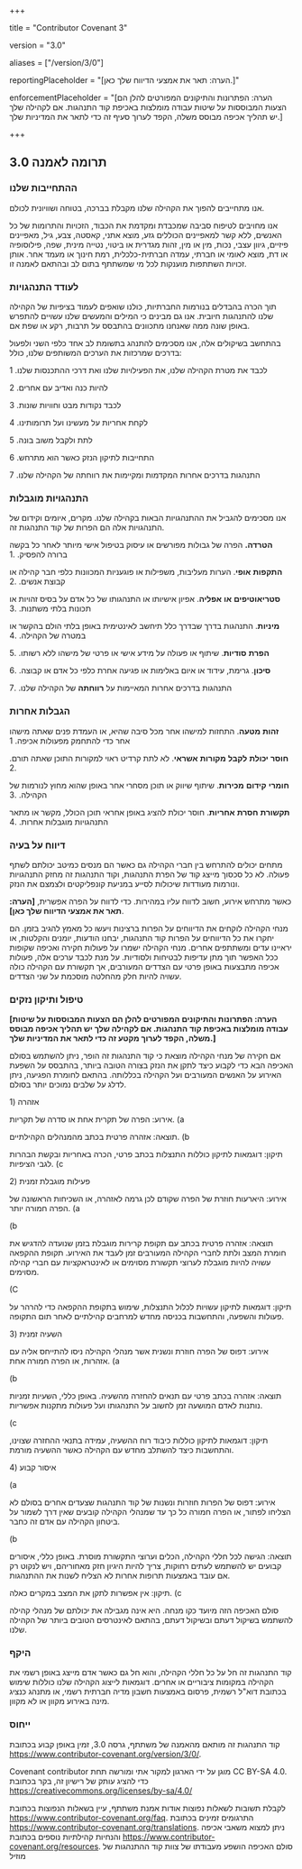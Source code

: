 +++

title = "Contributor Covenant 3"

version = "3.0"

aliases = \["/version/3/0"]

reportingPlaceholder = "\[הערה: תאר את אמצעי הדיווח שלך כאן.]"

enforcementPlaceholder = "\[הערה: הפתרונות והתיקונים המפורטים להלן הם הצעות המבוססות על שיטות עבודה מומלצות באכיפת קוד התנהגות. אם לקהילה שלך יש תהליך אכיפה מבוסס משלה, הקפד לערוך סעיף זה כדי לתאר את המדיניות שלך.]



+++



## 

## תרומה לאמנה 3.0 

### 

### ההתחייבות שלנו



אנו מתחייבים להפוך את הקהילה שלנו מקבלת בברכה, בטוחה ושוויונית לכולם. 



אנו מחויבים לטיפוח סביבה שמכבדת ומקדמת את הכבוד, הזכויות והתרומות של כל האנשים, ללא קשר למאפיינים הכוללים גזע, מוצא אתני, קאסטה, צבע, גיל, מאפיינים פיזיים, גיוון עצבי, נכות, מין או מין, זהות מגדרית או ביטוי, נטייה מינית, שפה, פילוסופיה או דת, מוצא לאומי או חברתי, עמדה חברתית-כלכלית, רמת חינוך או מעמד אחר. אותן זכויות השתתפות מוענקות לכל מי שמשתתף בתום לב ובהתאם לאמנה זו.

### 

### לעודד התנהגויות



תוך הכרה בהבדלים בנורמות החברתיות, כולנו שואפים לעמוד בציפיות של הקהילה שלנו להתנהגות חיובית. אנו גם מבינים כי המילים והמעשים שלנו עשויים להתפרש באופן שונה ממה שאנחנו מתכוונים בהתבסס על תרבות, רקע או שפת אם. 



בהתחשב בשיקולים אלה, אנו מסכימים להתנהג בתשומת לב אחד כלפי השני ולפעול בדרכים שמרכזות את הערכים המשותפים שלנו, כולל:



לכבד את מטרת הקהילה שלנו, את הפעילויות שלנו ואת דרכי ההתכנסות שלנו. 1

להיות כנה ואדיב עם אחרים. 2

לכבד נקודות מבט וחוויות שונות. 3

לקחת אחריות על מעשינו ועל תרומותינו. 4

לתת ולקבל משוב בונה. 5

התחייבות לתיקון הנזק כאשר הוא מתרחש. 6

התנהגות בדרכים אחרות המקדמות ומקיימות את רווחתה של הקהילה שלנו. 7



### התנהגויות מוגבלות



אנו מסכימים להגביל את ההתנהגויות הבאות בקהילה שלנו. מקרים, איומים וקידום של התנהגויות אלה הם הפרות של קוד התנהגות זה.





**הטרדה.** הפרה של גבולות מפורשים או עיסוק בטיפול אישי מיותר לאחר כל בקשה ברורה להפסיק. .1

**התקפות** **אופי**. הערות מעליבות, משפילות או פוגעניות המכוונות כלפי חבר קהילה או קבוצת אנשים. .2

**סטריאוטיפים** **או** **אפליה**. אפיון אישיותו או התנהגותו של כל אדם על בסיס זהויות או תכונות בלתי משתנות.  .3

**מיניות**. התנהגות בדרך שבדרך כלל תיחשב לאינטימית באופן בלתי הולם בהקשר או במטרה של הקהילה. .4

**הפרת** **סודיות**. שיתוף או פעולה על מידע אישי או פרטי של מישהו ללא רשותו. .5

**סיכון**. גרימת, עידוד או איום באלימות או פגיעה אחרת כלפי כל אדם או קבוצה. .6

התנהגות בדרכים אחרות המאיימות על **רווחתה** של הקהילה שלנו. .7



### הגבלות אחרות



**זהות** **מטעה**. התחזות למישהו אחר מכל סיבה שהיא, או העמדת פנים שאתה מישהו אחר כדי להתחמק מפעולות אכיפה. 1

**חוסר** **יכולת** **לקבל** **מקורות** **אשראי**. לא לתת קרדיט ראוי למקורות התוכן שאתה תורם. .2

**חומרי** **קידום** **מכירות**. שיתוף שיווק או תוכן מסחרי אחר באופן שהוא מחוץ לנורמות של הקהילה. .3

**תקשורת** **חסרת** **אחריות**. חוסר יכולת להציג באופן אחראי תוכן הכולל, מקשר או מתאר התנהגויות מוגבלות אחרות. .4



### דיווח על בעיה



מתחים יכולים להתרחש בין חברי הקהילה גם כאשר הם מנסים כמיטב יכולתם לשתף פעולה. לא כל סכסוך מייצג קוד של הפרת התנהגות, וקוד התנהגות זה מחזק התנהגויות ונורמות מעודדות שיכולות לסייע במניעת קונפליקטים ולצמצם את הנזק.



כאשר מתרחש אירוע, חשוב לדווח עליו במהירות. כדי לדווח על הפרה אפשרית, **\[הערה: תאר את אמצעי הדיווח שלך כאן]**. 



מנחי הקהילה לוקחים את הדיווחים על הפרות ברצינות ויעשו כל מאמץ להגיב בזמן.  הם יחקרו את כל הדיווחים על הפרות קוד התנהגות, יבחנו הודעות, יומנים והקלטות, או יראיינו עדים ומשתתפים אחרים. מנחי הקהילה ישמרו על פעולות חקירה ואכיפה שקופות ככל האפשר תוך מתן עדיפות לבטיחות ולסודיות. על מנת לכבד ערכים אלה, פעולות אכיפה מתבצעות באופן פרטי עם הצדדים המעורבים, אך תקשורת עם הקהילה כולה עשויה להיות חלק מהחלטה מוסכמת על שני הצדדים.  





### טיפול ותיקון נזקים



**\[הערה: הפתרונות והתיקונים המפורטים להלן הם הצעות המבוססות על שיטות עבודה מומלצות באכיפת קוד התנהגות. אם לקהילה שלך יש תהליך אכיפה מבוסס משלה, הקפד לערוך מקטע זה כדי לתאר את המדיניות שלך.]**



אם חקירה של מנחי הקהילה מוצאת כי קוד התנהגות זה הופר, ניתן להשתמש בסולם האכיפה הבא כדי לקבוע כיצד לתקן את הנזק בצורה הטובה ביותר, בהתבסס על השפעת האירוע על האנשים המעורבים ועל הקהילה בכללותה. בהתאם לחומרת הפגיעה, ניתן לדלג על שלבים נמוכים יותר בסולם.





אזהרה (1

אירוע: הפרה של תקרית אחת או סדרה של תקריות. (a

תוצאה: אזהרה פרטית בכתב מהמנהלים הקהילתיים. (b

תיקון: דוגמאות לתיקון כוללות התנצלות בכתב פרטי, הכרה באחריות ובקשת הבהרות לגבי הציפיות. (c



פעילות מוגבלת זמנית (2

אירוע: היארעות חוזרת של הפרה שקודם לכן גרמה לאזהרה, או השכיחות הראשונה של הפרה חמורה יותר.  (a

(b

תוצאה:  אזהרה פרטית בכתב עם תקופת קרירות מוגבלת בזמן שנועדה להדגיש את חומרת המצב ולתת לחברי הקהילה המעורבים זמן לעבד את האירוע.  תקופת ההקפאה עשויה להיות מוגבלת לערוצי תקשורת מסוימים או לאינטראקציות עם חברי קהילה מסוימים.

(C

תיקון: דוגמאות לתיקון עשויות לכלול התנצלות, שימוש בתקופת ההקפאה כדי להרהר על פעולות והשפעה, והתחשבות בכניסה מחדש למרחבים קהילתיים לאחר תום התקופה.



השעיה זמנית (3



אירוע: דפוס של הפרה חוזרת ונשנית אשר מנהלי הקהילה ניסו להתייחס אליה עם אזהרות, או הפרה חמורה אחת. (a

(b

תוצאה: אזהרה בכתב פרטי עם תנאים להחזרה מהשעיה. באופן כללי, השעיות זמניות נותנות לאדם המושעה זמן לחשוב על התנהגותו ועל פעולות מתקנות אפשריות.  

(c

תיקון: דוגמאות לתיקון כוללות כיבוד רוח ההשעיה, עמידה בתנאי ההחזרה שצוינו, והתחשבות כיצד להשתלב מחדש עם הקהילה כאשר ההשעיה מורמת.



איסור קבוע (4

(a

אירוע: דפוס של הפרות חוזרות ונשנות של קוד התנהגות שצעדים אחרים בסולם לא הצליחו לפתור, או הפרה חמורה כל כך עד שמנהלי הקהילה קובעים שאין דרך לשמור על ביטחון הקהילה עם אדם זה כחבר.  

(b

תוצאה: הגישה לכל חללי הקהילה, הכלים וערוצי התקשורת מוסרת. באופן כללי, איסורים קבועים יש להשתמש לעתים רחוקות, צריך להיות היגיון חזק מאחוריהם, ויש לנקוט רק אם עובד באמצעות תרופות אחרות לא הצליח לשנות את ההתנהגות.

תיקון: אין אפשרות לתקן את המצב במקרים כאלה. (c





סולם האכיפה הזה מיועד כקו מנחה. היא אינה מגבילה את יכולתם של מנהלי קהילה להשתמש בשיקול דעתם ובשיקול דעתם, בהתאם לאינטרסים הטובים ביותר של הקהילה שלנו. 



### היקף



קוד התנהגות זה חל על כל חללי הקהילה, והוא חל גם כאשר אדם מייצג באופן רשמי את הקהילה במקומות ציבוריים או אחרים. דוגמאות לייצוג הקהילה שלנו כוללות שימוש בכתובת דוא"ל רשמית, פרסום באמצעות חשבון מדיה חברתית רשמי, או מתנהג כנציג מינה באירוע מקוון או לא מקוון.



### ייחוס



קוד התנהגות זה מותאם מהאמנה של משתתף, גרסה 3.0, זמין באופן קבוע בכתובת https://www.contributor-covenant.org/version/3/0/.



Covenant contributor מוגן על ידי הארגון למקור אתי ומורשה תחת CC BY-SA 4.0. כדי להציג עותק של רישיון זה, בקר בכתובת https://creativecommons.org/licenses/by-sa/4.0/



לקבלת תשובות לשאלות נפוצות אודות אמנת משתתף, עיין בשאלות הנפוצות בכתובת https://www.contributor-covenant.org/faq. התרגומים זמינים בכתובת https://www.contributor-covenant.org/translations. ניתן למצוא משאבי אכיפה והנחיות קהילתיות נוספים בכתובת https://www.contributor-covenant.org/resources. סולם האכיפה הושפע מעבודתו של צוות קוד ההתנהגות של מוזיל





